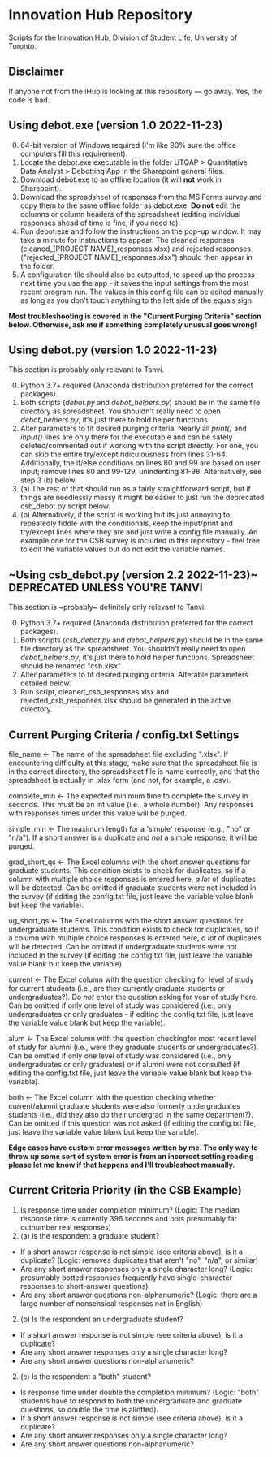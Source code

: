 # Innovation Hub Repository
Scripts for the Innovation Hub, Division of Student Life, University of Toronto.

## Disclaimer
If anyone not from the iHub is looking at this repository — go away. Yes, the code is bad.

## Using debot.exe (version 1.0 2022-11-23)
0. 64-bit version of Windows required (I'm like 90% sure the office computers fill this requirement).
1. Locate the debot.exe executable in the folder UTQAP > Quantitative Data Analyst > Debotting App in the Sharepoint general files.
2. Download debot.exe to an offline location (it will **not** work in Sharepoint).
3. Download the spreadsheet of responses from the MS Forms survey and copy them to the same offline folder as debot.exe. **Do not** edit the columns or column headers of the spreadsheet (editing individual responses ahead of time is fine, if you need to).
4. Run debot.exe and follow the instructions on the pop-up window. It may take a minute for instructions to appear. The cleaned responses (cleaned\_[PROJECT NAME]\_responses.xlsx) and rejected responses ("rejected\_[PROJECT NAME]\_responses.xlsx") should then appear in the folder.
5. A configuration file should also be outputted, to speed up the process next time you use the app - it saves the input settings from the most recent program run. The values in this config file can be edited manually as long as you don't touch anything to the left side of the equals sign.

**Most troubleshooting is covered in the "Current Purging Criteria" section below. Otherwise, ask me if something completely unusual goes wrong!**

## Using debot.py (version 1.0 2022-11-23)
This section is probably only relevant to Tanvi.

0. Python 3.7+ required (Anaconda distribution preferred for the correct packages).
1. Both scripts (*debot.py* and *debot_helpers.py*) should be in the same file directory as spreadsheet. You shouldn't really need to open *debot_helpers.py*, it's just there to hold helper functions.
2. Alter parameters to fit desired purging criteria. Nearly all *print()* and *input()* lines are only there for the executable and can be safely deleted/commented out if working with the script directly. For one, you can skip the entire try/except ridiculousness from lines 31-64. Additionally, the if/else conditions on lines 80 and 99 are based on user input; remove lines 80 and 99-129, unindenting 81-98. Alternatively, see step 3 (b) below.
3. (a) The rest of that should run as a fairly straightforward script, but if things are needlessly messy it might be easier to just run the deprecated csb_debot.py script below.
3. (b) Alternatively, if the script is working but its just annoying to repeatedly fiddle with the conditionals, keep the input/print and try/except lines where they are and just write a config file manually. An example one for the CSB survey is included in this repository - feel free to edit the variable values but do not edit the variable names.

## ~Using csb_debot.py (version 2.2 2022-11-23)~ DEPRECATED UNLESS YOU'RE TANVI
This section is ~probably~ definitely only relevant to Tanvi.

0. Python 3.7+ required (Anaconda distribution preferred for the correct packages).
1. Both scripts (*csb_debot.py* and *debot_helpers.py*) should be in the same file directory as the spreadsheet. You shouldn't really need to open *debot_helpers.py*, it's just there to hold helper functions. Spreadsheet should be renamed "csb.xlsx"
2. Alter parameters to fit desired purging criteria. Alterable parameters detailed below.
3. Run script, cleaned_csb_responses.xlsx and rejected_csb_responses.xlsx should be generated in the active directory.

## Current Purging Criteria / config.txt Settings
file_name <- The name of the spreadsheet file excluding ".xlsx". If encountering difficulty at this stage, make sure that the spreadsheet file is in the correct directory, the spreadsheet file is name correctly, and that the spreadsheet is actually in .xlsx form (and not, for example, a .csv).

complete_min <- The expected minimum time to complete the survey in seconds. This must be an int value (i.e., a whole number). Any responses with responses times under this value will be purged.

simple_min <- The maximum length for a 'simple' response (e.g., "no" or "n/a"). If a short answer is a duplicate and *not* a simple response, it will be purged.

grad_short_qs <- The Excel columns with the short answer questions for graduate students. This condition exists to check for duplicates, so if a column with multiple choice responses is entered here, *a lot* of duplicates will be detected. Can be omitted if graduate students were not included in the survey (if editing the config.txt file, just leave the variable value blank but keep the variable).

ug_short_qs <- The Excel columns with the short answer questions for undergraduate students. This condition exists to check for duplicates, so if a column with multiple choice responses is entered here, *a lot* of duplicates will be detected. Can be omitted if undergraduate students were not included in the survey (if editing the config.txt file, just leave the variable value blank but keep the variable).

current <- The Excel column with the question checking for level of study for current students (i.e., are they currently graduate students or undergraduates?). Do *not* enter the question asking for year of study here. Can be omitted if only one level of study was considered (i.e., only undergraduates or only graduates - if editing the config.txt file, just leave the variable value blank but keep the variable).

alum <- The Excel column with the question checkingfor most recent level of study for alumni (i.e., were they graduate students or undergraduates?). Can be omitted if only one level of study was considered (i.e., only undergraduates or only graduates) or if alumni were not consulted (if editing the config.txt file, just leave the variable value blank but keep the variable).

both <- The Excel column with the question checking whether current/alumni graduate students were also formerly undergraduates students (i.e., did they also do their undergrad in the same department?). Can be omitted if this question was not asked (if editing the config.txt file, just leave the variable value blank but keep the variable).

**Edge cases have custom error messages written by me. The only way to throw up some sort of system error is from an incorrect setting reading - please let me know if that happens and I'll troubleshoot manually.**

## Current Criteria Priority (in the CSB Example)
1. Is response time under completion minimum? (Logic: The median response time is currently 396 seconds and bots presumably far outnumber real responses)
2. (a) Is the respondent a graduate student?
- If a short answer response is not simple (see criteria above), is it a duplicate? (Logic: removes duplicates that aren't "no", "n/a", or similar)
- Are any short answer responses only a single character long? (Logic: presumably botted responses frequently have single-character responses to short-answer questions)
- Are any short answer questions non-alphanumeric? (Logic: there are a large number of nonsensical responses not in English)
2. (b) Is the respondent an undergraduate student?
- If a short answer response is not simple (see criteria above), is it a duplicate?
- Are any short answer responses only a single character long?
- Are any short answer questions non-alphanumeric?
2. (c) Is the respondent a "both" student?
- Is response time under double the completion minimum? (Logic: "both" students have to respond to both the undergraduate and graduate questions, so double the time is allotted).
- If a short answer response is not simple (see criteria above), is it a duplicate?
- Are any short answer responses only a single character long?
- Are any short answer questions non-alphanumeric?
